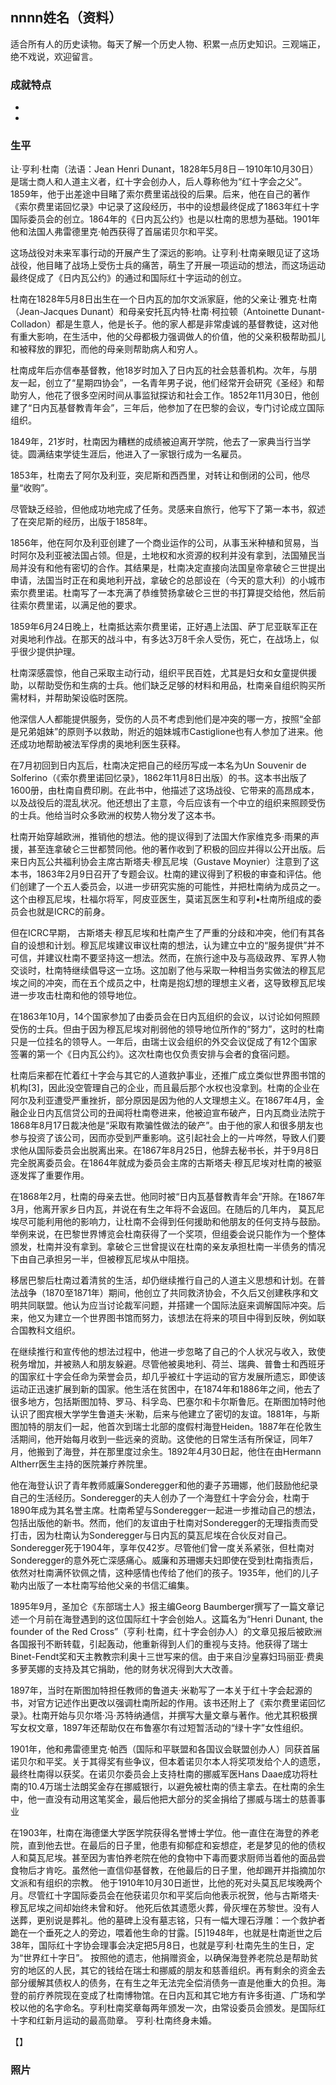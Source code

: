 ## nnnn姓名（资料）

适合所有人的历史读物。每天了解一个历史人物、积累一点历史知识。三观端正，绝不戏说，欢迎留言。  

### 成就特点

- ​
- ​


### 生平

让·亨利·杜南（法语：Jean Henri Dunant，1828年5月8日－1910年10月30日）是瑞士商人和人道主义者，红十字会创办人，后人尊称他为“红十字会之父”。1859年，他于出差途中目睹了索尔费里诺战役的后果。后来，他在自己的著作《索尔费里诺回忆录》中记录了这段经历，书中的设想最终促成了1863年红十字国际委员会的创立。1864年的《日内瓦公约》也是以杜南的思想为基础。1901年他和法国人弗雷德里克·帕西获得了首届诺贝尔和平奖。

这场战役对未来军事行动的开展产生了深远的影响。让亨利·杜南亲眼见证了这场战役，他目睹了战场上受伤士兵的痛苦，萌生了开展一项运动的想法，而这场运动最终促成了《日内瓦公约》的通过和国际红十字运动的创立。



杜南在1828年5月8日出生在一个日内瓦的加尔文派家庭，他的父亲让·雅克·杜南（Jean-Jacques Dunant）和母亲安托瓦内特·杜南·柯拉顿（Antoinette Dunant-Colladon）都是生意人，他是长子。他的家人都是非常虔诚的基督教徒，这对他有重大影响，在生活中，他的父母都极力强调做人的价值，他的父亲积极帮助孤儿和被释放的罪犯，而他的母亲则帮助病人和穷人。

杜南成年后亦信奉基督教，他18岁时加入了日内瓦的社会慈善机构。次年，与朋友一起，创立了“星期四协会”，一名青年男子说，他们经常开会研究《圣经》和帮助穷人，他花了很多空闲时间从事监狱探访和社会工作。1852年11月30日，他创建了“日内瓦基督教青年会”，三年后，他参加了在巴黎的会议，专门讨论成立国际组织。

1849年，21岁时，杜南因为糟糕的成绩被迫离开学院，他去了一家典当行当学徒。圆满结束学徒生涯后，他进入了一家银行成为一名雇员。

1853年，杜南去了阿尔及利亚，突尼斯和西西里，对转让和倒闭的公司，他尽量“收购”。

尽管缺乏经验，但他成功地完成了任务。灵感来自旅行，他写下了第一本书，叙述了在突尼斯的经历，出版于1858年。



1856年，他在阿尔及利亚创建了一个商业运作的公司，从事玉米种植和贸易，当时阿尔及利亚被法国占领。但是，土地权和水资源的权利并没有拿到，法国殖民当局并没有和他有密切的合作。其结果是，杜南决定直接向法国皇帝拿破仑三世提出申请，法国当时正在和奥地利开战，拿破仑的总部设在（今天的意大利）的小城市索尔费里诺。杜南写了一本充满了恭维赞扬拿破仑三世的书打算提交给他，然后前往索尔费里诺，以满足他的要求。



1859年6月24日晚上，杜南抵达索尔费里诺，正好遇上法国、萨丁尼亚联军正在对奥地利作战。在那天的战斗中，有多达3万8千余人受伤，死亡，在战场上，似乎很少提供护理。

杜南深感震惊，他自己采取主动行动，组织平民百姓，尤其是妇女和女童提供援助，以帮助受伤和生病的士兵。他们缺乏足够的材料和用品，杜南亲自组织购买所需材料，并帮助架设临时医院。

他深信人人都能提供服务，受伤的人员不考虑到他们是冲突的哪一方，按照“全部是兄弟姐妹”的原则予以救助，附近的姐妹城市Castiglione也有人参加了进来。他还成功地帮助被法军俘虏的奥地利医生获释。

在7月初回到日内瓦后，杜南决定把自己的经历写成一本名为Un Souvenir de Solferino（《索尔费里诺回忆录》，1862年11月8日出版）的书。这本书出版了1600册，由杜南自费印刷。在此书中，他描述了这场战役、它带来的高昂成本，以及战役后的混乱状况。他还想出了主意，今后应该有一个中立的组织来照顾受伤的士兵。他给当时众多欧洲的权势人物分发了这本书。

杜南开始穿越欧洲，推销他的想法。他的提议得到了法国大作家维克多·雨果的声援，甚至连拿破仑三世都赞同他。他的著作收到了积极的回应并得以公开出版。后来日内瓦公共福利协会主席古斯塔夫·穆瓦尼埃（Gustave Moynier）注意到了这本书，1863年2月9日召开了专题会议。杜南的建议得到了积极的审查和评估。他们创建了一个五人委员会，以进一步研究实施的可能性，并把杜南纳为成员之一。这个由穆瓦尼埃，杜福尔将军，阿皮亚医生，莫诺瓦医生和亨利•杜南所组成的委员会也就是ICRC的前身。

但在ICRC早期， 古斯塔夫·穆瓦尼埃和杜南产生了严重的分歧和冲突，他们有其各自的设想和计划。穆瓦尼埃建议审议杜南的想法，认为建立中立的“服务提供”并不可信，并建议杜南不要坚持这一想法。然而，在旅行途中及与高级政界、军界人物交谈时，杜南特继续倡导这一立场。这加剧了他与采取一种相当务实做法的穆瓦尼埃之间的冲突，而在五个成员之中，杜南是抱幻想的理想主义者，这导致穆瓦尼埃进一步攻击杜南和他的领导地位。

在1863年10月，14个国家参加了由委员会在日内瓦组织的会议，以讨论如何照顾受伤的士兵。但由于因为穆瓦尼埃对削弱他的领导地位所作的“努力”，这时的杜南只是一位挂名的领导人。一年后，由瑞士议会组织的外交会议促成了有12个国家签署的第一个《日内瓦公约》。这次杜南也仅负责安排与会者的食宿问题。



杜南后来都在忙着红十字会与其它的人道救护事业，还推广成立类似世界图书馆的机构[3]，因此没空管理自己的企业，而且最后那个水权也没拿到。杜南的企业在阿尔及利亚遭受严重挫折，部分原因是因为他的人文理想主义。在1867年4月，金融企业日内瓦信贷公司的丑闻将杜南卷进来，他被迫宣布破产，日内瓦商业法院于1868年8月17日裁决他是“采取有欺骗性做法的破产”。由于他的家人和很多朋友也参与投资了该公司，因而亦受到严重影响。这引起社会上的一片哗然，导致人们要求他从国际委员会出脱离出来。在1867年8月25日，他辞去秘书长，并于9月8日完全脱离委员会。在1864年就成为委员会主席的古斯塔夫·穆瓦尼埃对杜南的被驱逐发挥了重要作用。

在1868年2月，杜南的母亲去世。他同时被“日内瓦基督教青年会”开除。在1867年3月，他离开家乡日内瓦，并说在有生之年将不会返回。在随后的几年内， 莫瓦尼埃尽可能利用他的影响力，让杜南不会得到任何援助和他朋友的任何支持与鼓励。举例来说，在巴黎世界博览会杜南获得了一个奖项，但组委会说只能作为一个整体颁发，杜南并没有拿到。拿破仑三世曾提议在杜南的亲友承担杜南一半债务的情况下由自己承担另一半，但被穆瓦尼埃从中阻挠。

移居巴黎后杜南过着清贫的生活，却仍继续推行自己的人道主义思想和计划。在普法战争（1870至1871年）期间，他创立了共同救济协会，不久后又创建秩序和文明共同联盟。他认为应当讨论裁军问题，并搭建一个国际法庭来调解国际冲突。后来，他又为建立一个世界图书馆而努力，该想法在将来的项目中得到反映，例如联合国教科文组织。



在继续推行和宣传他的想法过程中，他进一步忽略了自己的个人状况与收入，致使税务增加，并被熟人和朋友躲避。尽管他被奥地利、荷兰、瑞典、普鲁士和西班牙的国家红十字会任命为荣誉会员，却几乎被红十字运动的官方发展所遗忘，即使该运动正迅速扩展到新的国家。他生活在贫困中，在1874年和1886年之间，他去了很多地方，包括斯图加特、罗马、科孚岛、巴塞尔和卡尔斯鲁厄。在斯图加特时他认识了图宾根大学学生鲁道夫·米勒，后来与他建立了密切的友谊。1881年，与斯图加特的朋友们一起，他首次到瑞士北部的度假村海登Heiden。1887年在伦敦生活期间，他开始每月收到一些远亲的资助。这使他的日常生活有所保证，同年7月，他搬到了海登，并在那里度过余生。1892年4月30日起，他住在由Hermann Altherr医生主持的医院兼疗养院里。

他在海登认识了青年教师威廉Sonderegger和他的妻子苏珊娜，他们鼓励他纪录自己的生活经历。Sonderegger的夫人创办了一个海登红十字会分会，杜南于1890年成为其名誉主席。杜南希望与Sonderegger一起进一步推动自己的想法，包括出版他的新书。然而，他们的友谊由于杜南对Sonderegger的无理指责而受打击，因为杜南认为Sonderegger与日内瓦的莫瓦尼埃在合伙反对自己。Sonderegger死于1904年，享年仅42岁。尽管他们曾一度关系紧张，但杜南对Sonderegger的意外死亡深感痛心。威廉和苏珊娜夫妇即使在受到杜南指责后，依然对杜南满怀钦佩之情，这种感情也传给了他们的孩子。1935年，他们的儿子勒内出版了一本杜南写给他父亲的书信汇编集。



1895年9月，圣加仑《东部瑞士人》报主编Georg Baumberger撰写了一篇文章记述一个月前在海登遇到的这位国际红十字会创始人。这篇名为“Henri Dunant, the founder of the Red Cross”（亨利·杜南，红十字会创办人）的文章见报后被欧洲各国报刊不断转载，引起轰动，他重新得到人们的重视与支持。他获得了瑞士Binet-Fendt奖和天主教教宗利奥十三世写来的信。由于来自沙皇寡妇玛丽亚·费奥多萝芙娜的支持及其它捐助，他的财务状况得到大大改善。

1897年，当时在斯图加特担任教师的鲁道夫·米勒写了一本关于红十字会起源的书，对官方记述作出更改以强调杜南所起的作用。该书还附上了《索尔费里诺回忆录》。杜南开始与贝尔塔·冯·苏特纳通信，并撰写大量文章与著作。他尤其积极撰写女权文章，1897年还帮助仅在布鲁塞尔有过短暂活动的“绿十字”女性组织。

1901年，他和弗雷德里克·帕西（国际和平联盟和各国议会联盟创办人）同获首届诺贝尔和平奖。关于其得奖有些争议，但本着诺贝尔本人将奖项发给个人的遗愿，最终杜南得以获奖。在诺贝尔委员会上支持杜南的挪威军医Hans Daae成功将杜南的10.4万瑞士法朗奖金存在挪威银行，以避免被杜南的债主拿去。在杜南的余生中，他一直没有动用这笔奖金，最后他把大部分的奖金捐给了挪威与瑞士的慈善事业



在1903年，杜南在海德堡大学医学院获得名誉博士学位。他一直住在海登的养老院，直到他去世。在最后的日子里，他患有抑郁症和妄想症，老是梦见的他的债权人和莫瓦尼埃。甚至因为害怕养老院在他的食物中下毒而要求厨师当着他的面品尝食物后才肯吃。虽然他一直信仰基督教，在他最后的日子里，他却踢开并指摘加尔文派和有组织的宗教。
他于1910年10月30日逝世，比他的死对头莫瓦尼埃晚两个月。尽管红十字国际委员会在他获诺贝尔和平奖后向他表示祝贺，他与古斯塔夫·穆瓦尼埃之间却始终未曾和好。
他死后依其遗愿火葬，骨灰埋在苏黎世。没有人送葬，更别说是葬礼。他的墓碑上没有墓志铭，只有一幅大理石浮雕：一个救护者跪在一个垂死之人的旁边，喂着他生命的甘露。[5]1948年，也就是杜南逝世之后38年，国际红十字协会理事会决定把5月8日，也就是亨利·杜南先生的生日，定为“世界红十字日”。
按照他的遗志，他捐赠资金，以确保海登养老院总是帮助贫穷的地区的人民，其它的钱给在瑞士和挪威的朋友和慈善组织。再有剩余的资金去部分缓解其债权人的债务，在有生之年无法完全偿消债务一直是他重大的负担。海登的前疗养院现在变成了杜南博物馆。在日内瓦和其它地方有许多街道、广场和学校以他的名字命名。亨利杜南奖章每两年颁发一次，由常设委员会颁发。是国际红十字和红新月运动的最高勋章。
亨利·杜南终身未婚。







【】

### 照片

